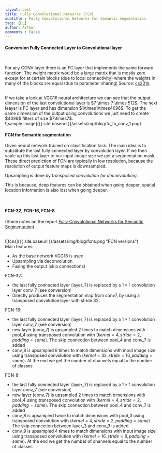 ```yaml
---
layout: post
title: Fully Convolutional Networks (FCN)
subtitle : Fully Convolutional Networks for Semantic Segmentation
tags: [DL]
author: Arthur
comments : False
---
```


#### Conversion Fully Connected Layer to Convolutional layer

<br>

For any CONV layer there is an FC layer that implements the
same forward function. The weight matrix would be a large
matrix that is mostly zero except for at certain blocks (due to
local connectivity) where the weights in many of the blocks
are equal (due to parameter sharing) Source: [cs231n](http://cs231n.github.io/convolutional-networks/#convert).

<br>
If we take a look at VGG16 neural architecture we can see that the output
dimension of the last convolutional layer is $7 \times 7 \times 512$.
The next leayer is FC layer and has dimension $1\times1\times4096$.
To get the same dimension of the output using convolutions we just need to create $4096$ filters of size $7\times7$.

<br>
![sample image]({{ site.baseurl }}/assets/img/blog/fc_to_conv_1.png)

#### FCN for Semantic segmentation

Given neural network trained on classification task.
The main idea is to substitute the last fully connected layer by convolution layer.
If we then scale up this last layer to our input image size we get a segmentation mask.
These direct prediction of FCN are typically in low resolution,
because the resolution of output feature maps is downsampled.

Upsampling is done by _transposed convolution (or deconvolution)_.

This is because, deep features can be obtained when going deeper, spatial location information is also lost when going deeper.

<br>

#### FCN-32, FCN-16, FCN-8

(Some notes on the report [Fully Convolutional Networks for Semantic Segmentation](https://arxiv.org/pdf/1411.4038))

<br>
![fcns]({{ site.baseurl }}/assets/img/blog/fcns.png "FCN versions")
<br>
Main features:

- As the base network VGG16 is used
- Upsampling via deconvolution
- Fusing the output (skip connections)

FCN-32:

- the last fully connected layer (layer_7) is replaced by a $1\times1$ convolution layer conv_7 (see conversion)
- Directly produces the segmentation map from conv7, by using a transposed convolution layer with stride 32.

FCN-16:

- the last fully connected layer (layer_7) is replaced by a $1\times1$ convolution layer conv_7 (see conversion)
- new layer (conv_7) is upsampled 2 times to match dimensions with pool_4 using transposed convolution with $(kernel=4, stride=2, padding=same)$.
The skip connection between pool_4 and conv_7 is added
- conv_8 is upsampled 8 times to match dimensions with input image size using transposed convolution with $(kernel=32, stride=16, padding=same)$.
At the end we get the number of channels equal to the number of classes

FCN-8:

- the last fully connected layer (layer_7) is replaced by a $1\times1$ convolution layer conv_7 (see conversion)
- new layer (conv_7) is upsampled 2 times to match dimensions with pool_4 using transposed convolution with $(kernel=4, stride=2, padding=same)$.
The skip connection between pool_4 and conv_7 is added
- conv_8 is upsampled twice to match dimensions with pool_3 using transposed convolution with  $(kernel=4, stride=2, padding=same)$
The skip connection between layer_3 and conv_9 is added
- conv_9 is upsampled 4 times to match dimensions with input image size using transposed convolution with $(kernel=16, stride=8, padding=same)$.
At the end we get the number of channels equal to the number of classes
